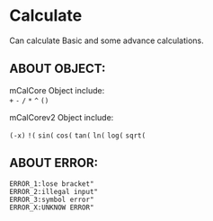 # Calculate
Can calculate Basic and some advance calculations.

## ABOUT OBJECT:
mCalCore Object include:<br>
`+` `-` `/` `*` `^` `()`

mCalCorev2 Object include:<br>

`(-x)`
`!(`
`sin(`
`cos(`
`tan(`
`ln(`
`log(`
`sqrt(`

## ABOUT ERROR:
	ERROR_1:lose bracket"
	ERROR_2:illegal input"
	ERROR_3:symbol error"
	ERROR_X:UNKNOW ERROR"
